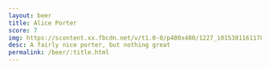 ```yaml
---
layout: beer
title: Alice Porter
score: 7
img: https://scontent.xx.fbcdn.net/v/t1.0-0/p480x480/1227_10153811611783745_4791320626770283018_n.jpg?oh=7a5e12e9aff64984da71a47cf74bd274&oe=583945D0
desc: A fairly nice porter, but nothing great
permalink: /beer/:title.html
---
```

